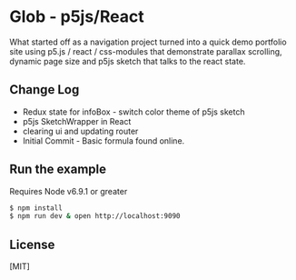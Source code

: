 # Glob - p5js/React

  What started off as a navigation project turned into a quick demo portfolio site using p5.js / react / css-modules
  that demonstrate parallax scrolling, dynamic page size and p5js sketch that talks to the react state.

## Change Log
  * Redux state for infoBox - switch color theme of p5js sketch
  * p5js SketchWrapper in React
  * clearing ui and updating router
  * Initial Commit - Basic formula found online.

## Run the example
  Requires Node v6.9.1 or greater

```bash
$ npm install
$ npm run dev & open http://localhost:9090
```

## License

[MIT]
